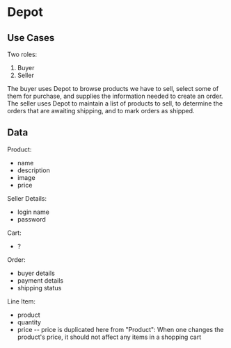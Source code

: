 # Depot

## Use Cases
Two roles:
 1. Buyer
 2. Seller

The buyer uses Depot to browse products we have to sell, select some of them for purchase, and supplies the information needed to create an order.
The seller uses Depot to maintain a list of products to sell, to determine the orders that are awaiting shipping, and to mark orders as shipped.

## Data

Product:
 * name
 * description
 * image
 * price

Seller Details:
 * login name
 * password

Cart:
 * ?

Order:
 * buyer details
 * payment details
 * shipping status

Line Item:
 * product
 * quantity
 * price -- price is duplicated here from "Product": When one changes the product's price, it should not affect any items in a shopping cart

